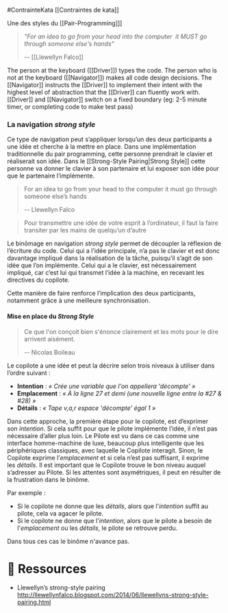 #ContrainteKata [[Contraintes de kata]]

Une des styles du [[Pair-Programming]]]

> _"For an idea to go from your head into the computer_ 
> _it MUST go through someone else's hands"_
> 
> -- [[Llewellyn Falco]]

The person at the keyboard ([[Driver]]) types the code. 
The person who is not at the keyboard ([[Navigator]]) makes all code design decisions.
The [[Navigator]] instructs the [[Driver]] to implement their intent with the highest level of abstraction that the [[Driver]] can fluently work with.
[[Driver]] and [[Navigator]] switch on a fixed boundary (eg: 2-5 minute timer, or completing code to make test pass)

### La navigation _strong style_

Ce type de navigation peut s’appliquer lorsqu’un des deux participants a une idée et cherche à la mettre en place. Dans une implémentation traditionnelle du pair programming, cette personne prendrait le clavier et réaliserait son idée. Dans le [[Strong-Style Pairing|Strong Style]] cette personne va donner le clavier à son partenaire et lui exposer son idée pour que le partenaire l’implémente.

> For an idea to go from your head to the computer it must go through someone else’s hands
> 
> -- Llewellyn Falco

> Pour transmettre une idée de votre esprit à l’ordinateur, il faut la faire transiter par les mains de quelqu’un d’autre

Le binômage en navigation _strong style_ permet de découpler la réflexion de l’écriture du code. Celui qui a l’idée principale, n’a pas le clavier et est donc davantage impliqué dans la réalisation de la tâche, puisqu’il s’agit de son idée que l’on implémente. Celui qui a le clavier, est nécessairement impliqué, car c’est lui qui transmet l’idée à la machine, en recevant les directives du copilote.

Cette manière de faire renforce l’implication des deux participants, notamment grâce à une meilleure synchronisation.

#### Mise en place du _Strong Style_

> Ce que l'on conçoit bien s'énonce clairement et les mots pour le dire arrivent aisément.
> 
> -- Nicolas Boileau

Le copilote a une idée et peut la décrire selon trois niveaux à utiliser dans l’ordre suivant :

- **Intention** : _« Crée une variable que l'on appellera 'décompte' »_
- **Emplacement** : _« À la ligne 27 et demi (une nouvelle ligne entre la #27 & #28) »_
- **Détails** : _« Tape v,a,r espace 'décompte' égal 1 »_

Dans cette approche, la première étape pour le copilote, est d’exprimer son _intention_. Si cela suffit pour que le pilote implémente l’idée, il n’est pas nécessaire d’aller plus loin. Le Pilote est vu dans ce cas comme une interface homme-machine de luxe, beaucoup plus intelligente que les périphériques classiques, avec laquelle le Copilote interagit. Sinon, le Copilote exprime l’_emplacement_ et si cela n’est pas suffisant, il exprime les _détails_. Il est important que le Copilote trouve le bon niveau auquel s’adresser au Pilote. Si les attentes sont asymétriques, il peut en résulter de la frustration dans le binôme.

Par exemple :

- Si le copilote ne donne que les _détails_, alors que l'_intention_ suffit au pilote, cela va agacer le pilote.
- Si le copilote ne donne que l'_intention_, alors que le pilote a besoin de l'_emplacement_ ou les _détails_, le pilote se retrouve perdu.

Dans tous ces cas le binôme n'avance pas.

# 🔗 Ressources

- Llewellyn’s strong-style pairing
  http://llewellynfalco.blogspot.com/2014/06/llewellyns-strong-style-pairing.html 